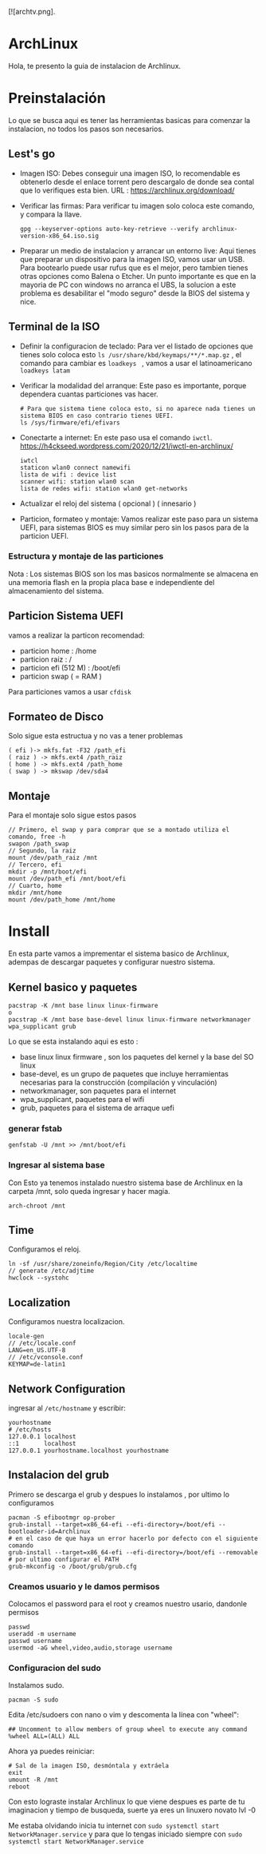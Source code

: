 [![archtv.png].

# ArchLinux
Hola, te presento la guia de instalacion de Archlinux. 


# Preinstalación


Lo que se busca aqui es tener las herramientas basicas para comenzar la instalacion, no todos los pasos son necesarios.

## Lest's go

- Imagen ISO: Debes conseguir una imagen ISO, lo recomendable es obtenerlo desde el enlace torrent pero descargalo de donde sea contal que lo verifiques esta bien. URL : https://archlinux.org/download/
  
- Verificar las firmas: Para verificar tu imagen solo coloca este comando, y compara la llave. 
  ```
  gpg --keyserver-options auto-key-retrieve --verify archlinux-version-x86_64.iso.sig
  ```

- Preparar un medio de instalacion y arrancar un entorno live: Aqui tienes que preparar un dispositivo para la imagen ISO, vamos usar un USB. Para bootearlo puede usar rufus que es el mejor, pero tambien tienes otras opciones como Balena o Etcher. Un punto importante es que en la mayoria de PC con windows no arranca el UBS, la solucion a este problema es desabilitar el "modo seguro" desde la BIOS del sistema y nice.
  
## Terminal de la  ISO 
- Definir la configuracion de teclado: Para ver el listado de opciones que tienes solo coloca esto ```ls /usr/share/kbd/keymaps/**/*.map.gz``` , el comando para cambiar es ```loadkeys ``` , vamos a usar el latinoamericano ```loadkeys latam```

- Verificar la modalidad del arranque: Este paso es importante, porque dependera cuantas particiones vas hacer.
  ```
  # Para que sistema tiene coloca esto, si no aparece nada tienes un sistema BIOS en caso contrario tienes UEFI. 
  ls /sys/firmware/efi/efivars
  ```
- Conectarte a internet: En este paso usa el comando ```iwctl```. https://h4ckseed.wordpress.com/2020/12/21/iwctl-en-archlinux/
  ```
  iwtcl
  staticon wlan0 connect namewifi
  lista de wifi : device list
  scanner wifi: station wlan0 scan
  lista de redes wifi: station wlan0 get-networks
  ```
- Actualizar el reloj del sistema ( opcional ) ( innesario )
- Particion, formateo y montaje: Vamos realizar este paso para un sistema UEFI, para sistemas BIOS es muy similar pero sin los pasos para de la particion UEFI.  
### Estructura y montaje de las particiones 
Nota : Los sistemas BIOS son los mas basicos normalmente se almacena en una memoria flash en la propia placa base e independiente del almacenamiento del sistema.
## Particion Sistema UEFI 
vamos a realizar la particon recomendad: 

- particion home  : /home
- particion raiz : /
- particion efi (512 M) : /boot/efi
- particion swap ( = RAM )
  
Para particiones vamos a usar ```cfdisk```
## Formateo de Disco 
Solo sigue esta estructua y no vas a tener problemas 
```
( efi )-> mkfs.fat -F32 /path_efi
( raiz ) -> mkfs.ext4 /path_raiz
( home ) -> mkfs.ext4 /path_home
( swap ) -> mkswap /dev/sda4 
```
## Montaje 
Para el montaje solo sigue estos pasos 
```
// Primero, el swap y para comprar que se a montado utiliza el comando, free -h
swapon /path_swap
// Segundo, la raiz
mount /dev/path_raiz /mnt
// Tercero, efi
mkdir -p /mnt/boot/efi
mount /dev/path_efi /mnt/boot/efi
// Cuarto, home
mkdir /mnt/home
mount /dev/path_home /mnt/home
```


# Install

En esta parte vamos a imprementar el sistema basico de Archlinux, adempas de descargar  paquetes y configurar nuestro sistema.
## Kernel basico y paquetes 
```
pacstrap -K /mnt base linux linux-firmware
o
pacstrap -K /mnt base base-devel linux linux-firmware networkmanager wpa_supplicant grub 
```
Lo que se esta instalando aqui es esto : 
- base linux linux firmware , son los paquetes del kernel y la base del SO linux
- base-devel,  es un grupo de paquetes que incluye herramientas necesarias para la construcción (compilación y vinculación)
- networkmanager, son paquetes para el internet
- wpa_supplicant, paquetes para el wifi
- grub, paquetes para el sistema de arraque uefi

### generar fstab 
```
genfstab -U /mnt >> /mnt/boot/efi
```

### Ingresar al sistema base 
Con Esto ya tenemos instalado nuestro sistema base de Archlinux en la carpeta /mnt, solo queda ingresar y hacer magia. 
```
arch-chroot /mnt
```
## Time 
Configuramos el reloj. 
```
ln -sf /usr/share/zoneinfo/Region/City /etc/localtime
// generate /etc/adjtime
hwclock --systohc
```
## Localization 
Configuramos nuestra localizacion. 
```
locale-gen
// /etc/locale.conf
LANG=en_US.UTF-8
// /etc/vconsole.conf
KEYMAP=de-latin1
```
## Network Configuration 
ingresar al ```/etc/hostname``` y escribir: 
```
yourhostname 
# /etc/hosts
127.0.0.1 localhost
::1       localhost
127.0.0.1 yourhostname.localhost yourhostname
```
## Instalacion del grub
Primero se descarga el grub y despues lo instalamos , por ultimo lo configuramos 
```
pacman -S efibootmgr op-prober
grub-install --target=x86_64-efi --efi-directory=/boot/efi --bootloader-id=Archlinux
# en el caso de que haya un error hacerlo por defecto con el siguiente comando
grub-install --target=x86_64-efi --efi-directory=/boot/efi --removable
# por ultimo configurar el PATH
grub-mkconfig -o /boot/grub/grub.cfg 
```
### Creamos usuario y le damos permisos
Colocamos el password para el root y creamos nuestro usario, dandonle permisos 
```
passwd
useradd -m username
passwd username
usermod -aG wheel,video,audio,storage username
```
### Configuracion del sudo 
Instalamos sudo.
```
pacman -S sudo
```
Edita /etc/sudoers con nano o vim y descomenta la línea con "wheel":
```
## Uncomment to allow members of group wheel to execute any command
%wheel ALL=(ALL) ALL
```
Ahora ya puedes reiniciar:
```
# Sal de la imagen ISO, desmóntala y extráela
exit
umount -R /mnt
reboot
```
Con esto lograste instalar Archlinux lo que viene despues es parte de tu imaginacion y tiempo de busqueda, suerte ya eres un linuxero novato lvl -0 


Me estaba olvidando inicia tu internet con  ```sudo systemctl start NetworkManager.service``` y para que lo tengas iniciado siempre con ```sudo systemctl start NetworkManager.service```



